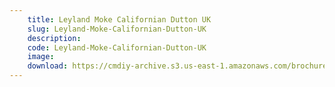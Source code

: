 ```yaml
---
    title: Leyland Moke Californian Dutton UK
    slug: Leyland-Moke-Californian-Dutton-UK
    description:
    code: Leyland-Moke-Californian-Dutton-UK
    image:
    download: https://cmdiy-archive.s3.us-east-1.amazonaws.com/brochures/documents/Leyland+Moke+Californian+Dutton+UK.pdf
---
```

<!-- Content of the page -->

##
        